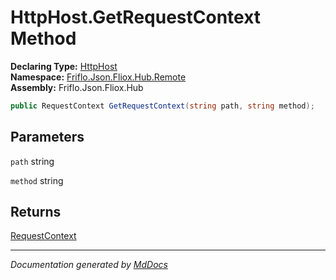 ﻿<!--  
  <auto-generated>   
    The contents of this file were generated by a tool.  
    Changes to this file may be list if the file is regenerated  
  </auto-generated>   
-->

# HttpHost.GetRequestContext Method

**Declaring Type:** [HttpHost](../index.md)  
**Namespace:** [Friflo.Json.Fliox.Hub.Remote](../../index.md)  
**Assembly:** Friflo.Json.Fliox.Hub

```csharp
public RequestContext GetRequestContext(string path, string method);
```

## Parameters

`path`  string

`method`  string

## Returns

[RequestContext](../../RequestContext/index.md)

___

*Documentation generated by [MdDocs](https://github.com/ap0llo/mddocs)*
